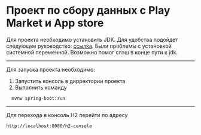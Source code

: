 Проект по сбору данных с Play Market и App store
================================================

Для проекта необходимо установить JDK. Для удобства подойдет следующее 
руководство: [ссылка](https://lumpics.ru/how-to-install-jdk-in-windows-10/). Были проблемы с установкой системной переменной.
Возможно помог слэш в конце пути к jdk.

---

Для запуска проекта необходимо:
1. Запустить консоль в дирректории проекта
2. Выполнить команду
```
  mvnw spring-boot:run
```

---

Для перехода в консоль H2 перейти по адресу
```
http://localhost:8080/h2-console
```